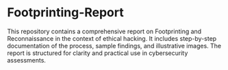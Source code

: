 # Footprinting-Report
This repository contains a comprehensive report on Footprinting and Reconnaissance in the context of ethical hacking. It includes step-by-step documentation of the process, sample findings, and illustrative images. The report is structured for clarity and practical use in cybersecurity assessments.
